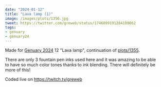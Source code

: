```yaml
---
date: "2024-01-12"
title: "Lava lamp (1)"
image: /images/plots/1356.jpg
tweet: https://twitter.com/greweb/status/1746099191284109662
tags:
- genuary
- genuary24
---
```


Made for [Genuary 2024](https://genuary.art) 12 "Lava lamp", continuation of [plots/1355](/plots/1355).

There are only 3 fountain pen inks used here and it was amazing to be able to have so much color tones thanks to ink blending. There will definitely be more of this!

Coded live on https://twitch.tv/greweb